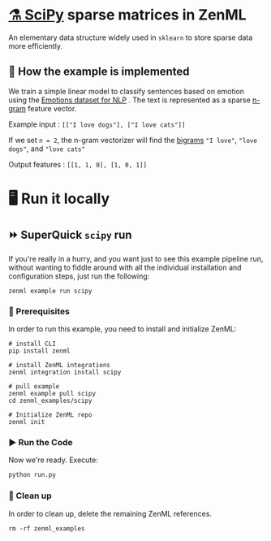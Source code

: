 # [⚗️ SciPy](https://scipy.org/) sparse matrices in ZenML

An elementary data structure widely used in `sklearn` to store sparse data more
efficiently.

## 🧰 How the example is implemented

We train a simple linear model to classify sentences based on emotion using
the [Emotions dataset for NLP](https://www.kaggle.com/datasets/praveengovi/emotions-dataset-for-nlp)
. The text is represented as a
sparse [n-gram](https://en.wikipedia.org/wiki/N-gram) feature vector.

Example input : `[["I love dogs"], ["I love cats"]]`

If we set `n = 2`, the n-gram vectorizer will find
the [bigrams](https://en.wikipedia.org/wiki/Bigram) `"I love"`, `"love dogs"`,
and `"love cats"`

Output features : `[[1, 1, 0], [1, 0, 1]]`

# 🖥 Run it locally

## ⏩ SuperQuick `scipy` run

If you're really in a hurry, and you want just to see this example pipeline run,
without wanting to fiddle around with all the individual installation and
configuration steps, just run the following:

```shell
zenml example run scipy
```

### 📄 Prerequisites

In order to run this example, you need to install and initialize ZenML:

```shell
# install CLI
pip install zenml

# install ZenML integrations
zenml integration install scipy

# pull example
zenml example pull scipy
cd zenml_examples/scipy

# Initialize ZenML repo
zenml init
```

### ▶️ Run the Code

Now we're ready. Execute:

```bash
python run.py
```

### 🧽 Clean up

In order to clean up, delete the remaining ZenML references.

```shell
rm -rf zenml_examples
```
